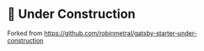 # :construction: Under Construction

Forked from https://github.com/robinmetral/gatsby-starter-under-construction
